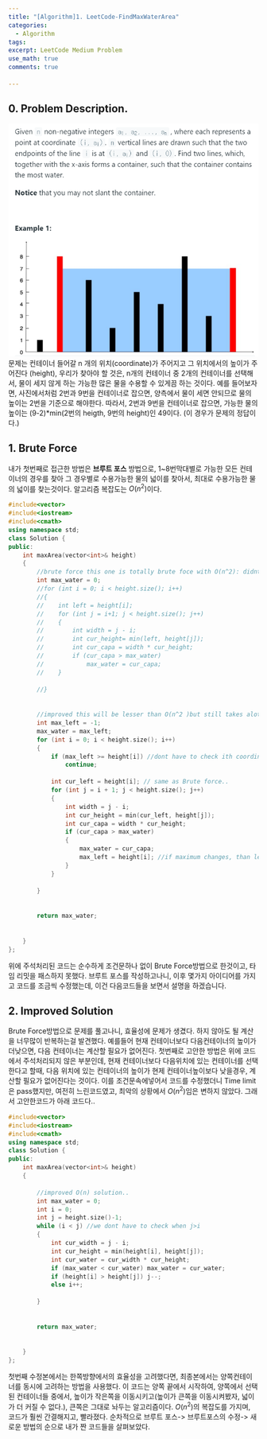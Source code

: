 ```yaml
---
title: "[Algorithm]1. LeetCode-FindMaxWaterArea"
categories:
  - Algorithm
tags:
excerpt: LeetCode Medium Problem
use_math: true
comments: true

---
```



## 0. Problem Description.

![MaxWaterContainer](./assets/MaxWater.PNG)
문제는 컨테이너 들어갈 n 개의 위치(coordinate)가 주어지고
그 위치에서의 높이가 주어진다 (height), 우리가 찾아야 할 것은, n개의 컨테이너 중 2개의 컨테이너를 선택해서, 물이 세지 않게 하는 가능한 많은 물을 수용할 수 있게끔 하는 것이다. 
예를 들어보자면, 사진에서처럼 2번과 9번을 컨테이너로 잡으면, 양측에서 물이 세면 안되므로 물의 높이는 2번을 기준으로 해야한다. 따라서, 2번과 9번을 컨테이너로 잡으면, 가능한 물의 높이는 (9-2)*min(2번의 heigth, 9번의 height)인 49이다. (이 경우가 문제의 정답이다.)

## 1. Brute Force
내가 첫번째로 접근한 방법은 __브루트 포스__ 방법으로, 1~8번막대별로 가능한 모든 컨테이너의 경우를 찾아 그 경우별로 수용가능한 물의 넓이를 찾아서, 최대로 수용가능한 물의 넓이를 찾는것이다. 알고리즘 복잡도는 $O(n^2)$이다.
````cpp
#include<vector>
#include<iostream>
#include<cmath>
using namespace std;
class Solution {
public:
    int maxArea(vector<int>& height)
    {
        //brute force this one is totally brute foce with O(n^2): didnt pass leetcode time limit
        int max_water = 0;
        //for (int i = 0; i < height.size(); i++)
        //{
        //    int left = height[i];
        //    for (int j = i+1; j < height.size(); j++)
        //    {
        //        int width = j - i;
        //        int cur_height= min(left, height[j]);
        //        int cur_capa = width * cur_height;
        //        if (cur_capa > max_water)
        //            max_water = cur_capa;
        //    }

        //}


        //improved this will be lesser than O(n^2 )but still takes alot of time passed a time limit..
        int max_left = -1;
        max_water = max_left;
        for (int i = 0; i < height.size(); i++)
        {
            if (max_left >= height[i]) //dont have to check ith coordinate..
                continue;

            int cur_left = height[i]; // same as Brute force..
            for (int j = i + 1; j < height.size(); j++)
            {
                int width = j - i;
                int cur_height = min(cur_left, height[j]);
                int cur_capa = width * cur_height;
                if (cur_capa > max_water)
                {
                    max_water = cur_capa;
                    max_left = height[i]; //if maximum changes, than left  chosed container will also be changed..
                }
            }

        }


        return max_water;


    }
};
````

위에 주석처리된 코드는 순수하게 조건문하나 없이 Brute Force방법으로 한것이고, 타임 리밋을 패스하지 못했다. 브루트 포스를 작성하고나니, 이후 몇가지 아이디어를 가지고 코드를 조금씩 수정했는데, 이건 다음코드들을 보면서 설명을 하겠습니다.

## 2. Improved Solution
Brute Force방법으로 문제를 풀고나니, 효율성에 문제가 생겼다. 하지 않아도 될 계산을 너무많이 반복하는걸 발견했다. 예를들어 현재 컨테이너보다 다음컨테이너의 높이가 더낮으면, 다음 컨테이너는 계산할 필요가 없어진다. 
첫번째로 고안한 방법은 위에 코드에서 주석처리되지 않은 부분인데, 현재 컨테이너보다 다음위치에 있는 컨테이너를 선택한다고 할때, 다음 위치에 있는 컨테이너의 높이가 현제 컨테이너높이보다 낮을경우, 계산할 필요가 없어진다는 것이다. 이를 조건문속에넣어서 코드를 수정했더니 Time limit은 pass했지만, 여전히 느린코드였고, 최악의 상황에서 $O(n^2)$임은 변하지 않았다. 그래서 고안한코드가 아래 코드다..

````cpp
#include<vector>
#include<iostream>
#include<cmath>
using namespace std;
class Solution {
public:
    int maxArea(vector<int>& height)
    {

        //improved O(n) solution..
        int max_water = 0;
        int i = 0;
        int j = height.size()-1;
        while (i < j) //we dont have to check when j>i
        {
            int cur_width = j - i;
            int cur_height = min(height[i], height[j]);
            int cur_water = cur_width * cur_height;
            if (max_water < cur_water) max_water = cur_water;
            if (height[i] > height[j]) j--;
            else i++;

        }


        return max_water;


    }
};

````
첫번째 수정본에서는 한쪽방향에서의 효율성을 고려했다면, 최종본에서는 양쪽컨테이너를 동시에 고려하는 방법을 사용했다.
이 코드는 양쪽 끝에서 시작하여, 양쪽에서 선택된 컨테이너들 중에서, 높이가 작은쪽을 이동시키고(높이가 큰쪽을 이동시켜봤자, 넓이가 더 커질 수 없다.), 큰쪽은 그대로 놔두는 알고리즘이다. $O(n^2)$의 복잡도를 가지며, 코드가 훨씬 간결해지고, 빨라졌다. 
순차적으로 브루트 포스-> 브루트포스의 수정-> 새로운 방법의 순으로 내가 짠 코드들을 살펴보았다.
